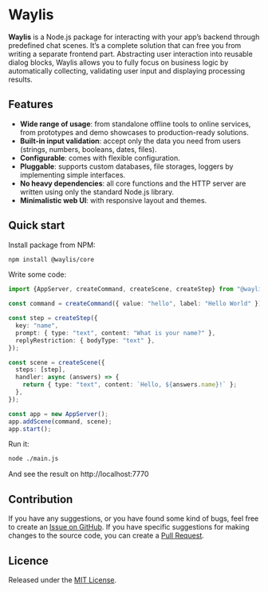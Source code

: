 # Waylis

**Waylis** is a Node.js package for interacting with your app’s backend through predefined chat scenes. It’s a complete solution that can free you from writing a separate frontend part. Abstracting user interaction into reusable dialog blocks, Waylis allows you to fully focus on business logic by automatically collecting, validating user input and displaying processing results.

## Features

- **Wide range of usage**: from standalone offline tools to online services, from prototypes and demo showcases to production-ready solutions.
- **Built-in input validation**: accept only the data you need from users (strings, numbers, booleans, dates, files).
- **Configurable**: comes with flexible configuration.
- **Pluggable**: supports custom databases, file storages, loggers by implementing simple interfaces.
- **No heavy dependencies**: all core functions and the HTTP server are written using only the standard Node.js library.
- **Minimalistic web UI**: with responsive layout and themes.

## Quick start

Install package from NPM:

```sh
npm install @waylis/core
```

Write some code:

```ts
import {AppServer, createCommand, createScene, createStep} from "@waylis/core";

const command = createCommand({ value: "hello", label: "Hello World" });

const step = createStep({
  key: "name",
  prompt: { type: "text", content: "What is your name?" },
  replyRestriction: { bodyType: "text" },
});

const scene = createScene({
  steps: [step],
  handler: async (answers) => {
    return { type: "text", content: `Hello, ${answers.name}!` };
  },
});

const app = new AppServer();
app.addScene(command, scene);
app.start();
```

Run it:

```sh
node ./main.js
```

And see the result on http://localhost:7770

## Contribution

If you have any suggestions, or you have found some kind of bugs, feel free to create an [Issue on GitHub](https://github.com/waylis/core/issues). If you have specific suggestions for making changes to the source code, you can create a [Pull Request](https://github.com/waylis/core/pulls).

## Licence

Released under the [MIT License](http://www.opensource.org/licenses/MIT).
